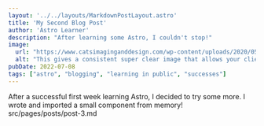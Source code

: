 ```yaml
---
layout: '../../layouts/MarkdownPostLayout.astro'
title: 'My Second Blog Post'
author: 'Astro Learner'
description: "After learning some Astro, I couldn't stop!"
image:
  url: "https://www.catsimaginganddesign.com/wp-content/uploads/2020/05/Floral-Tip-1024x1024.png"
  alt: "This gives a consistent super clear image that allows your clientele to easily recognize your business"
pubDate: 2022-07-08
tags: ["astro", "blogging", "learning in public", "successes"]
---
```


After a successful first week learning Astro, I decided to try some more. I wrote and imported a small component from memory!
src/pages/posts/post-3.md
